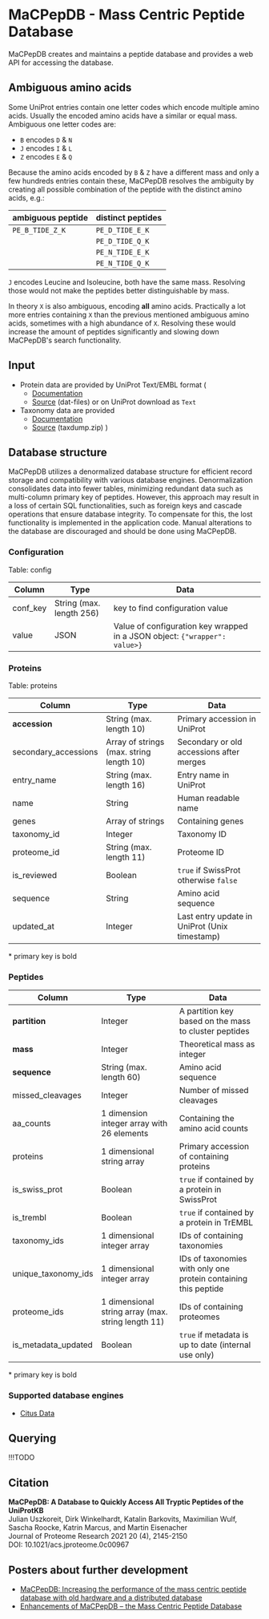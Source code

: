 # MaCPepDB - Mass Centric Peptide Database

MaCPepDB creates and maintains a peptide database and provides a web API for accessing the database.

## Ambiguous amino acids
Some UniProt entries contain one letter codes which encode multiple amino acids. Usually the encoded amino acids
have a similar or equal mass. Ambiguous one letter codes are:

* `B` encodes `D` & `N`
* `J` encodes `I` & `L`
* `Z` encodes `E` & `Q`

Because the amino acids encoded by `B` & `Z` have a different mass and only a few hundreds entries contain these, MaCPepDB resolves the ambiguity by creating all possible combination of the peptide with the distinct amino acids, e.g.:   

| ambiguous peptide | distinct peptides |
| --- | --- |
| `PE_B_TIDE_Z_K` | `PE_D_TIDE_E_K` |
|                 | `PE_D_TIDE_Q_K` |
|                 | `PE_N_TIDE_E_K` |
|                 | `PE_N_TIDE_Q_K` |

`J` encodes Leucine and Isoleucine, both have the same mass. Resolving those would not make the peptides better distinguishable by mass.

In theory `X` is also ambiguous, encoding **all** amino acids. Practically a lot more entries containing `X` than the previous mentioned ambiguous amino acids, sometimes with a high abundance of `X`. Resolving these would increase the amount of peptides significantly and slowing down MaCPepDB's search functionality.

## Input
* Protein data are provided by UniProt Text/EMBL format (
    * [Documentation](https://web.expasy.org/docs/userman.html)
    * [Source](https://ftp.expasy.org/databases/uniprot/) (dat-files) or on UniProt download as `Text`
* Taxonomy data are provided
    * [Documentation](https://ftp.ncbi.nih.gov/pub/taxonomy/taxdump_readme.txt)
    * [Source](https://ftp.ncbi.nih.gov/pub/taxonomy/) (taxdump.zip)
)

## Database structure
MaCPepDB utilizes a denormalized database structure for efficient record storage and compatibility with various database engines. Denormalization consolidates data into fewer tables, minimizing redundant data such as multi-column primary key of peptides. However, this approach may result in a loss of certain SQL functionalities, such as foreign keys and cascade operations that ensure database integrity. To compensate for this, the lost functionality is implemented in the application code. Manual alterations to the database are discouraged and should be done using MaCPepDB.

### Configuration
Table: config   

| Column | Type | Data |
| --- | --- | --- |
| conf_key | String (max. length 256) | key to find configuration value |
| value | JSON | Value of configuration key wrapped in a JSON object: `{"wrapper": value>}`

### Proteins
Table: proteins   

| Column | Type | Data |
| --- | --- | --- |
| **accession** | String (max. length 10) | Primary accession in UniProt |
| secondary_accessions | Array of strings (max. string length 10) | Secondary or old accessions after merges |
| entry_name | String (max. length 16) | Entry name in UniProt |
| name | String | Human readable name |
| genes | Array of strings | Containing genes |
| taxonomy_id | Integer | Taxonomy ID |
| proteome_id | String (max. length 11) |  Proteome ID |
| is_reviewed | Boolean | `true` if SwissProt otherwise `false` |
| sequence | String | Amino acid sequence |
| updated_at | Integer | Last entry update in UniProt (Unix timestamp) |

\* primary key is bold

### Peptides
| Column | Type | Data |
| --- | --- | --- |
| **partition** | Integer | A partition key based on the mass to cluster peptides |
| **mass** | Integer | Theoretical mass as integer |
| **sequence** | String (max. length 60) | Amino acid sequence |
| missed_cleavages | Integer | Number of missed cleavages |
| aa_counts | 1 dimension integer array with 26 elements |  Containing the amino acid counts  |
| proteins | 1 dimensional string array | Primary accession of containing proteins | 
| is_swiss_prot | Boolean | `true` if contained by a protein in SwissProt |
| is_trembl | Boolean | `true` if contained by a protein in TrEMBL |
| taxonomy_ids | 1 dimensional integer array | IDs of containing taxonomies |
| unique_taxonomy_ids | 1 dimensional integer array | IDs of taxonomies with only one protein containing this peptide |
| proteome_ids | 1 dimensional string array (max. string length 11) | IDs of containing proteomes |
| is_metadata_updated | Boolean | `true` if metadata is up to date (internal use only) |

\* primary key is bold

### Supported database engines
* [Citus Data](https://www.citusdata.com/)

## Querying
!!!TODO

## Citation

**MaCPepDB: A Database to Quickly Access All Tryptic Peptides of the UniProtKB**   
Julian Uszkoreit, Dirk Winkelhardt, Katalin Barkovits, Maximilian Wulf, Sascha Roocke, Katrin Marcus, and Martin Eisenacher   
Journal of Proteome Research 2021 20 (4), 2145-2150    
DOI: 10.1021/acs.jproteome.0c00967 


## Posters about further development
* [MaCPepDB: Increasing the performance of the mass centric peptide database with old hardware and a distributed database](https://macpepdb.mpc.rub.de/api/documents/20220314-macpepdb__increasing-performance.pdf)
* [Enhancements of MaCPepDB – the Mass Centric Peptide Database](https://macpepdb.mpc.rub.de/api/documents/20220331-enhancement_of_macpepdb.pdf)